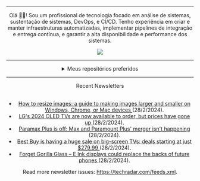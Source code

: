 <div align="center">
<hr>
<p>Olá 👋🏾! Sou um profissional de tecnologia focado em análise de sistemas, sustentação de sistemas, DevOps, e CI/CD. Tenho experiência em criar e manter infraestruturas automatizadas, implementar pipelines de integração e entrega contínua, e garantir a alta disponibilidade e performance dos sistemas.</p>
  <img src="https://media.giphy.com/media/yAGIvCiwPJn5C/giphy.gif">
<hr>
  <details>
  <summary>Meus repositórios preferidos</summary>
  <br />
  Alguns dos meus melhores repositórios:
  <br />
<br />
  <ul><li><a href=https://github.com/RxJSVini/aluratube target="_blank" rel="noopener noreferrer">RxJSVini/aluratube</a> (<b>0</b> ✨ and <b>0</b> 🍴): Aluratube - Desenvolvido durante a imersão React da Alura no final de 2022</li>
<li>More coming soon :).</li>
</ul>
  </details>
  <hr/>
    <summary>Recent Newsletters</summary>
  <br />
  <ul>
    <li><a href=https://www.techradar.com/how-to/how-to-resize-images target="_blank" rel="noopener noreferrer"> How to resize images: a guide to making images larger and smaller on Windows, Chrome, or Mac devices </a> (28/2/2024).</li><li><a href=https://www.techradar.com/televisions/lgs-2024-oled-tvs-are-now-available-to-order-but-prices-have-gone-up target="_blank" rel="noopener noreferrer"> LG's 2024 OLED TVs are now available to order, but prices have gone up </a> (28/2/2024).</li><li><a href=https://www.techradar.com/streaming/paramax-plus-is-off-max-and-paramount-plus-merger-isnt-happening target="_blank" rel="noopener noreferrer"> Paramax Plus is off: Max and Paramount Plus' merger isn't happening </a> (28/2/2024).</li><li><a href=https://www.techradar.com/seasonal-sales/best-buy-is-having-a-huge-sale-on-big-screen-tvs-deals-starting-at-just-dollar27999 target="_blank" rel="noopener noreferrer"> Best Buy is having a huge sale on big-screen TVs: deals starting at just $279.99 </a> (28/2/2024).</li><li><a href=https://www.techradar.com/phones/forget-gorilla-glass-e-ink-displays-could-replace-the-backs-of-future-phones target="_blank" rel="noopener noreferrer"> Forget Gorilla Glass – E Ink displays could replace the backs of future phones  </a> (28/2/2024).</li>
  </ul>
<p>Read more newsletter issues: <a href="https://techradar.com/feeds.xml">https://techradar.com/feeds.xml</a>.</p>
  </details>
